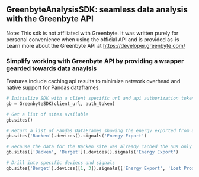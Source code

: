 ## GreenbyteAnalysisSDK: seamless data analysis with the Greenbyte API
Note: This sdk is not affiliated with Greenbyte. It was written purely for personal convenience when using the official API and is provided as-is
Learn more about the Greenbyte API at https://developer.greenbyte.com/

### Simplify working with Greenbyte API by providing a wrapper gearded towards data anaylsis

Features include caching api results to minimize network overhead and native support for Pandas dataframes.

```python
# Initialize SDK with a client specific url and api authorization token
gb = GreenbyteSDK(client_url, auth_token)

# Get a list of sites available
gb.sites()

# Return a list of Pandas DataFrames showing the energy exported from a site in the past week 
gb.sites('Backen').devices().signals('Energy Export')

# Because the data for the Backen site was already cached the SDK only calls for the new Berget data but returns results for both
gb.sites(['Backen', 'Berget']).devices().signals('Energy Export')

# Drill into specific deviecs and signals
gb.sites('Berget').devices([1, 3]).signals(['Energy Export', 'Lost Production'])

```
